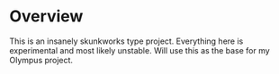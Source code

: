 # Overview
This is an insanely skunkworks type project. Everything here is experimental and most likely unstable.
Will use this as the base for my Olympus project.